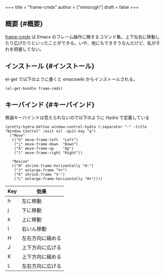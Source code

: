 +++
title = "frame-cmds"
author = ["minorugh"]
draft = false
+++

## 概要 {#概要}

[frame-cmds](https://www.emacswiki.org/emacs/frame-cmds.el) は Emacs のフレーム操作に関するコマンド集。上下左右に移動したり広げたりといったことができる。いや、他にもできそうなんだけど、私がそれを把握してない。


## インストール {#インストール}

el-get で以下のように書くと emacswiki からインストールされる。

```emacs-lisp
(el-get-bundle frame-cmds)
```


## キーバインド {#キーバインド}

無論キーバインドは覚えられないので以下のように Hydra で定義している

```emacs-lisp
(pretty-hydra-define window-control-hydra (:separator "-" :title "Window Control" :exit nil :quit-key "q")
  ("Move"
   (("h" move-frame-left  "Left")
	("j" move-frame-down  "Down")
	("k" move-frame-up    "Up")
	("l" move-frame-right "Right"))

   "Resize"
   (("H" shrink-frame-horizontally "H-")
	("J" enlarge-frame "V+")
	("K" shrink-frame "V-")
	("L" enlarge-frame-horizontally "H+"))))
```

| Key | 効果     |
|-----|--------|
| h   | 左に移動 |
| j   | 下に移動 |
| k   | 上に移動 |
| l   | 右いん移動 |
| H   | 左右方向に縮める |
| J   | 上下方向に広げる |
| K   | 上下方向に縮める |
| L   | 左右方向に広げる |
